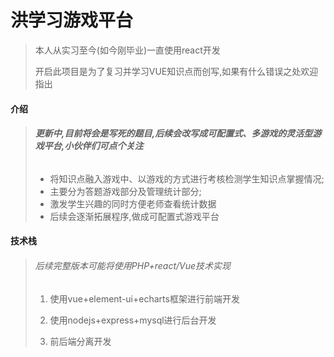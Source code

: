 # 洪学习游戏平台

>本人从实习至今(如今刚毕业)一直使用react开发
>
>开启此项目是为了复习并学习VUE知识点而创写,如果有什么错误之处欢迎指出

#### 介绍

>###### **更新中,目前将会是写死的题目,后续会改写成可配置式、多游戏的灵活型游戏平台,小伙伴们可点个关注**
>
>* 将知识点融入游戏中、以游戏的方式进行考核检测学生知识点掌握情况;
>* 主要分为答题游戏部分及管理统计部分;
>* 激发学生兴趣的同时方便老师查看统计数据
>* 后续会逐渐拓展程序,做成可配置式游戏平台

####  技术栈

> ###### 后续完整版本可能将使用PHP+react/Vue技术实现
>
> 1. 使用vue+element-ui+echarts框架进行前端开发
>
> 2. 使用nodejs+express+mysql进行后台开发
>
> 3. 前后端分离开发



